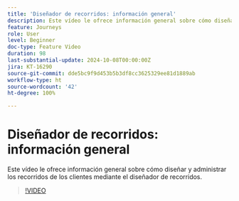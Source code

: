```yaml
---
title: 'Diseñador de recorridos: información general'
description: Este vídeo le ofrece información general sobre cómo diseñar y administrar los recorridos de los clientes mediante el diseñador de recorridos.
feature: Journeys
role: User
level: Beginner
doc-type: Feature Video
duration: 98
last-substantial-update: 2024-10-08T00:00:00Z
jira: KT-16290
source-git-commit: dde5bc9f9d453b5b3df8cc3625329ee81d1889ab
workflow-type: ht
source-wordcount: '42'
ht-degree: 100%

---
```



# Diseñador de recorridos: información general

Este vídeo le ofrece información general sobre cómo diseñar y administrar los recorridos de los clientes mediante el diseñador de recorridos.

>[!VIDEO](https://video.tv.adobe.com/v/3432672/?learn=on)

